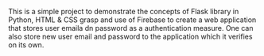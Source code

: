 This is a simple project to demonstrate the concepts of Flask library in Python, HTML & CSS grasp and use of Firebase to create a web application that stores user emaila dn password as a authentication measure.
One can also store new user email and password to the application which it verifies on its own.
